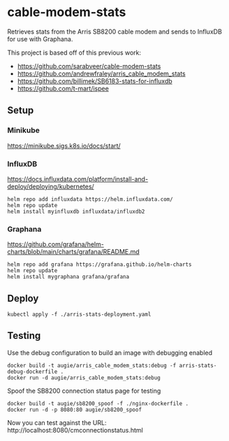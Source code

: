 # cable-modem-stats
Retrieves stats from the Arris SB8200 cable modem and sends to InfluxDB for use with Graphana.

This project is based off of this previous work:
* https://github.com/sarabveer/cable-modem-stats
* https://github.com/andrewfraley/arris_cable_modem_stats
* https://github.com/billimek/SB6183-stats-for-influxdb
* https://github.com/t-mart/ispee

## Setup

### Minikube

https://minikube.sigs.k8s.io/docs/start/

### InfluxDB

https://docs.influxdata.com/platform/install-and-deploy/deploying/kubernetes/

```
helm repo add influxdata https://helm.influxdata.com/
helm repo update
helm install myinfluxdb influxdata/influxdb2
```

### Graphana

https://github.com/grafana/helm-charts/blob/main/charts/grafana/README.md

```
helm repo add grafana https://grafana.github.io/helm-charts
helm repo update
helm install mygraphana grafana/grafana
```

## Deploy

```
kubectl apply -f ./arris-stats-deployment.yaml
```

## Testing

Use the debug configuration to build an image with debugging enabled

```
docker build -t augie/arris_cable_modem_stats:debug -f arris-stats-debug-dockerfile .
docker run -d augie/arris_cable_modem_stats:debug
```

Spoof the SB8200 connection status page for testing

```
docker build -t augie/sb8200_spoof -f ./nginx-dockerfile .
docker run -d -p 8080:80 augie/sb8200_spoof
```

Now you can test against the URL: http://localhost:8080/cmconnectionstatus.html
